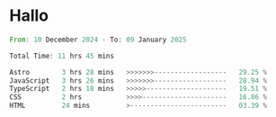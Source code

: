 # Hallo
<!--START_SECTION:waka-->

```rust
From: 10 December 2024 - To: 09 January 2025

Total Time: 11 hrs 45 mins

Astro        3 hrs 28 mins   >>>>>>>------------------   29.25 %
JavaScript   3 hrs 26 mins   >>>>>>>------------------   28.94 %
TypeScript   2 hrs 18 mins   >>>>>--------------------   19.51 %
CSS          2 hrs           >>>>---------------------   16.86 %
HTML         24 mins         >------------------------   03.39 %
```

<!--END_SECTION:waka-->
